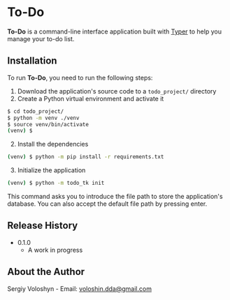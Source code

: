 # To-Do

**To-Do** is a command-line interface application built with [Typer](https://typer.tiangolo.com/) to help you manage your to-do list.

## Installation

To run **To-Do**, you need to run the following steps:

1. Download the application's source code to a `todo_project/` directory
2. Create a Python virtual environment and activate it

```sh
$ cd todo_project/
$ python -m venv ./venv
$ source venv/bin/activate
(venv) $
```

2. Install the dependencies

```sh
(venv) $ python -m pip install -r requirements.txt
```

3. Initialize the application

```sh
(venv) $ python -m todo_tk init
```

This command asks you to introduce the file path to store the application's database. You can also accept the default file path by pressing enter.

## Release History

- 0.1.0
  - A work in progress

## About the Author

Sergiy Voloshyn - Email: voloshin.dda@gmail.com
